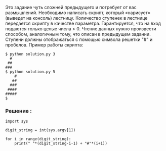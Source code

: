 Это задание чуть сложней предыдущего и потребует от вас размышлений. Необходимо написать скрипт, который «нарисует» (выведет на консоль) лестницу. Количество ступенек в лестнице передается скрипту в качестве параметра. Гарантируется, что на вход подаются только целые числа > 0.﻿ Чтение данных нужно произвести способом, аналогичным тому, что описан в предыдущем задании. Ступени должны отображаться с помощью символа решетки  "#" и пробелов. Пример работы скрипта: 

```
$ python solution.py 3
  #
 ##
###
$ python solution.py 5
    #
   ##
  ###
 ####
#####
$
```
### Решение :
```
import sys

digit_string = int(sys.argv[1])

for i in range(digit_string):
    print(" "*(digit_string-i-1) + "#"*(i+1))